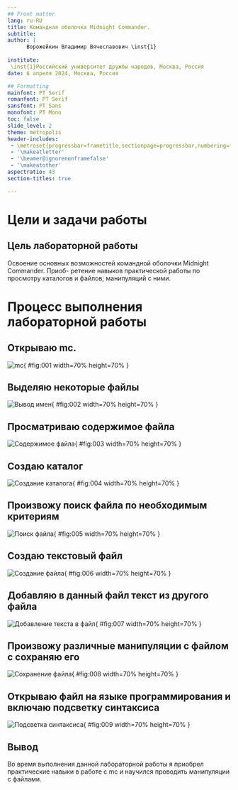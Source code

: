 ```yaml
---
## Front matter
lang: ru-RU
title: Командная оболочка Midnight Commander.
subtitle: 
author: |
      Ворожейкин Владимир Вячеславович \inst{1}
  
institute:
 \inst{1}Российский университет дружбы народов, Москва, Россия
date: 6 апреля 2024, Москва, Россия

## Formatting
mainfont: PT Serif
romanfont: PT Serif
sansfont: PT Sans
monofont: PT Mono
toc: false
slide_level: 2
theme: metropolis
header-includes: 
 - \metroset{progressbar=frametitle,sectionpage=progressbar,numbering=fraction}
 - '\makeatletter'
 - '\beamer@ignorenonframefalse'
 - '\makeatother'
aspectratio: 43
section-titles: true

---
```


# Цели и задачи работы

## Цель лабораторной работы

Освоение основных возможностей командной оболочки Midnight Commander. Приоб-
ретение навыков практической работы по просмотру каталогов и файлов; манипуляций
с ними.

# Процесс выполнения лабораторной работы

## Открываю mc.

![mc](image/2.png){ #fig:001 width=70% height=70% }

## Выделяю некоторые файлы

![Вывод имен](image/3.png){ #fig:002 width=70% height=70% }

## Просматриваю содержимое файла

![Содержимое файла](image/6.png){ #fig:003 width=70% height=70% }

## Создаю каталог

![Создание каталога](image/7.png){ #fig:004 width=70% height=70% }

## Произвожу поиск файла по необходимым критериям

![Поиск файла](image/10.png){ #fig:005 width=70% height=70% }

## Создаю текстовый файл

![Создание файла](image/13.png){ #fig:006 width=70% height=70% }

## Добавляю в данный файл текст из другого файла

![Добавление текста в файл](image/15.png){ #fig:007 width=70% height=70% }

## Произвожу различные манипуляции с файлом с сохраняю его

![Сохранение файла](image/18.png){ #fig:008 width=70% height=70% }

## Открываю файл на языке программирования и включаю подсветку синтаксиса

![Подсветка синтаксиса](image/22.png){ #fig:009 width=70% height=70% }

## Вывод

Во время выполнения данной лабораторной работы я приобрел практические навыки в работе с mc и научился проводить манипуляции с файлами.
